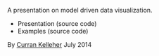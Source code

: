 A presentation on model driven data visualization.

 * Presentation (source code)
 * Examples (source code)

By [Curran Kelleher](https://github.com/curran/portfolio) July 2014
